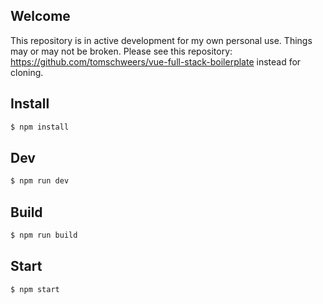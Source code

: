 ## Welcome
This repository is in active development for my own personal use. Things may or may not be broken. Please see this repository: https://github.com/tomschweers/vue-full-stack-boilerplate instead for cloning.

## Install

```bash
$ npm install
```

## Dev

```bash
$ npm run dev
```

## Build

```bash
$ npm run build
```

## Start

```bash
$ npm start
```
